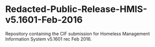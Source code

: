 # Redacted-Public-Release-HMIS-v5.1601-Feb-2016
Repository containing the CIF submission for Homeless Management Information System v5.1601 rec Feb 2016.
